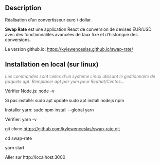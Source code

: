 ## Description
Réalisation d’un convertisseur euro / dollar.

**Swap Rate** est une application React de conversion de devises EUR/USD avec des fonctionnalités avancées de taux fixe et d'historique des conversions.

La version github.io: https://kylewenceslas.github.io/swap-rate/

## Installation en local (sur linux)

*<span style="color: gray">Les commandes sont celles d'un système Linux utilisant le gestionnaire de paquets apt. Remplacer apt par yum pour Redhat/Centos...</span>*

Vérifier Node.js:
node -v

Si pas installé:
sudo apt update
sudo apt install nodejs npm

Installer yarn:
sudo npm install --global yarn

Vérifier:
yarn -v

git clone https://github.com/kylewenceslas/swap-rate.git

cd swap-rate

yarn start

Aller sur http://localhost:3000
